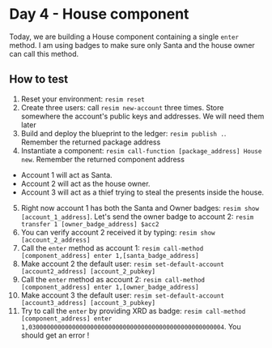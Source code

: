 # Day 4 - House component
Today, we are building a House component containing a single `enter` method. I am using badges to make sure only Santa and the house owner can call this method.

## How to test
1. Reset your environment: `resim reset`
2. Create three users: call `resim new-account` three times. Store somewhere the account's public keys and addresses. We will need them later
3. Build and deploy the blueprint to the ledger: `resim publish .`. Remember the returned package address
4. Instantiate a component: `resim call-function [package_address] House new`. Remember the returned component address

- Account 1 will act as Santa.
- Account 2 will act as the house owner.
- Account 3 will act as a thief trying to steal the presents inside the house.

5. Right now account 1 has both the Santa and Owner badges: `resim show [account_1_address]`. Let's send the owner badge to account 2: `resim transfer 1 [owner_badge_address] $acc2`
6. You can verify account 2 received it by typing: `resim show [account_2_address]`
7. Call the `enter` method as account 1: `resim call-method [component_address] enter 1,[santa_badge_address]`
8. Make account 2 the default user: `resim set-default-account [account2_address] [account_2_pubkey]`
9. Call the `enter` method as account 2: `resim call-method [component_address] enter 1,[owner_badge_address]`
10. Make account 3 the default user: `resim set-default-account [account3_address] [account_3_pubkey]` 
11. Try to call the `enter` by providing XRD as badge: `resim call-method [component_address] enter 1,030000000000000000000000000000000000000000000000000004`. You should get an error !